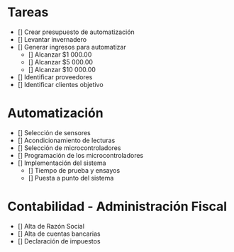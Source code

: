 # Tareas
- [] Crear presupuesto de automatización
- [] Levantar invernadero
- [] Generar ingresos para automatizar
  - [] Alcanzar $1 000.00
  - [] Alcanzar $5 000.00
  - [] Alcanzar $10 000.00
- [] Identificar proveedores
- [] Identificar clientes objetivo

# Automatización
- [] Selección de sensores
- [] Acondicionamiento de lecturas
- [] Selección de microcontroladores
- [] Programación de los microcontroladores
- [] Implementación del sistema
  - [] Tiempo de prueba y ensayos
  - [] Puesta a punto del sistema

# Contabilidad - Administración Fiscal
- [] Alta de Razón Social
- [] Alta de cuentas bancarias
- [] Declaración de impuestos
